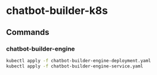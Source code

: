 # chatbot-builder-k8s

## Commands

### chatbot-builder-engine

```bash
kubectl apply -f chatbot-builder-engine-deployment.yaml
kubectl apply -f chatbot-builder-engine-service.yaml
```
